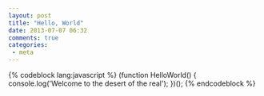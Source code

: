 ```yaml
---
layout: post
title: "Hello, World"
date: 2013-07-07 06:32
comments: true
categories:
 - meta
---
```


{% codeblock lang:javascript %}
(function HelloWorld() {
  console.log('Welcome to the desert of the real');
})();
{% endcodeblock %}


